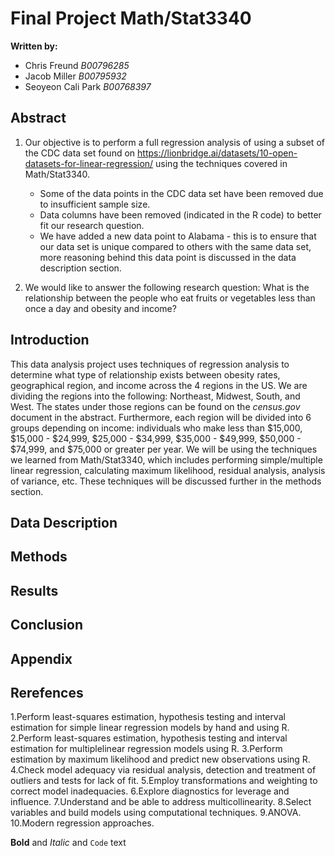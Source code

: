 # Final Project Math/Stat3340 
**Written by:** 
- Chris Freund _B00796285_
- Jacob Miller _B00795932_
- Seoyeon Cali Park _B00768397_

## Abstract

1. Our objective is to perform a full regression analysis of using a subset of the CDC data set found on https://lionbridge.ai/datasets/10-open-datasets-for-linear-regression/ using the techniques covered in Math/Stat3340. 
    - Some of the data points in the CDC data set have been removed due to insufficient sample size. 
    - Data columns have been removed (indicated in the R code) to better fit our research question. 
    - We have added a new data point to Alabama - this is to ensure that our data set is unique compared to others with the same data set, more reasoning behind this data point is discussed in the data description section. 

2. We would like to answer the following research question: What is the relationship between the people who eat fruits or vegetables less than once a day and obesity and income?

## Introduction

This data analysis project uses techniques of regression analysis to determine what type of relationship exists between obesity rates, geographical region, and income across the 4 regions in the US. We are dividing the regions into the following: Northeast, Midwest, South, and West. The states under those regions can be found on the _census.gov_ document in the abstract. Furthermore, each region will be divided into 6 groups depending on income: individuals who make less than $15,000, $15,000 -  $24,999, $25,000 - $34,999, $35,000 - $49,999, $50,000 - $74,999, and $75,000 or greater per year. We will be using the techniques we learned from Math/Stat3340, which includes performing simple/multiple linear regression, calculating maximum likelihood, residual analysis, analysis of variance, etc. These techniques will be discussed further in the methods section. 

## Data Description
## Methods
## Results
## Conclusion
## Appendix
## Rerefences


1.Perform least-squares estimation, hypothesis testing and interval estimation for simple linear regression models by hand and using R.
2.Perform least-squares estimation, hypothesis testing and interval estimation for multiplelinear regression models using R.
3.Perform estimation by maximum likelihood and predict new observations using R.
4.Check model adequacy via residual analysis, detection and treatment of outliers and tests for lack of fit.
5.Employ transformations and weighting to correct model inadequacies. 
6.Explore diagnostics for leverage and influence.
7.Understand and be able to address multicollinearity.
8.Select variables and build models using computational techniques.
9.ANOVA.
10.Modern regression approaches. 



**Bold** and _Italic_ and `Code` text


